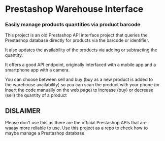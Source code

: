 # Prestashop Warehouse Interface
### Easily manage products quantities via product barcode
This project is an old Prestashop API interface project that queries the Prestashop database directly for products via the barcode or identifier.

It also updates the availability of the products via adding or subtracting the quantity. 

It offers a good API endpoint, originally interfaced with a mobile app and a smartphone app with a camera.

You can choose between sell and buy (buy as a new product is added to the warehouse availability) so you can scan the product with your phone (or insert the code manually on the web page) to increase (buy) or decrease (sell) the quantity of a product

## DISLAIMER
Please don't use this as there are the official Prestashop APIs that are waaay more reliable to use.
Use this project as a repo to check how to maybe manage a Prestashop database.
